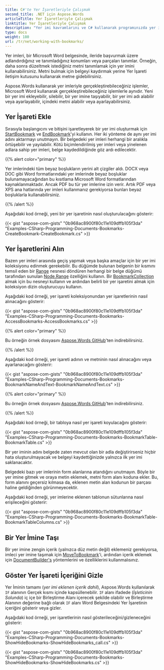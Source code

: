 ```yaml
---
title: C#'te Yer İşaretleriyle Çalışmak
second_title: .NET için Aspose.Words
articleTitle: Yer İşaretleriyle Çalışmak
linktitle: Yer İşaretleriyle Çalışmak
description: "Yer imi kavramlarını ve C# kullanarak programınızda yer iminin nasıl kullanılabileceğini anlama."
type: docs
weight: 180
url: /tr/net/working-with-bookmarks/
---
```


Yer imleri, bir Microsoft Word belgesinde, ileride başvurmak üzere adlandırdığınız ve tanımladığınız konumları veya parçaları tanımlar. Örneğin, daha sonra düzeltmek istediğiniz metni tanımlamak için yer imini kullanabilirsiniz. Metni bulmak için belgeyi kaydırmak yerine Yer İşareti iletişim kutusunu kullanarak metne gidebilirsiniz.

Aspose.Words kullanarak yer imleriyle gerçekleştirebileceğiniz işlemler, Microsoft Word kullanarak gerçekleştirebileceğiniz işlemlerle aynıdır. Yeni bir yer imi ekleyebilir, silebilir, bir yer imine taşıyabilir, bir yer imi adı alabilir veya ayarlayabilir, içindeki metni alabilir veya ayarlayabilirsiniz.

## Yer İşareti Ekle

Sırasıyla başlangıcını ve bitişini işaretleyerek bir yer imi oluşturmak için [StartBookmark](https://reference.aspose.com/words/net/aspose.words/documentbuilder/startbookmark/) ve [EndBookmark](https://reference.aspose.com/words/net/aspose.words/documentbuilder/endbookmark/)'yi kullanın. Her iki yönteme de aynı yer imi adını aktarmayı unutmayın. Bir belgedeki yer imleri herhangi bir aralıkla örtüşebilir ve yayılabilir. Kötü biçimlendirilmiş yer imleri veya yinelenen adlara sahip yer imleri, belge kaydedildiğinde göz ardı edilecektir.

{{% alert color="primary" %}}

Yer imlerindeki tüm beyaz boşlukların yerini alt çizgiler aldı. DOCX veya DOC gibi Word formatlarındaki yer imlerinde beyaz boşluklar bulunamayacağından bu kısıtlama Microsoft Word formatlarından kaynaklanmaktadır. Ancak PDF bu tür yer imlerine izin verir. Artık PDF veya XPS ana hatlarında yer imleri kullanmanız gerekiyorsa bunları beyaz boşluklarla kullanabilirsiniz.

{{% /alert %}}

Aşağıdaki kod örneği, yeni bir yer işaretinin nasıl oluşturulacağını gösterir:

{{< gist "aspose-com-gists" "0b968ac8900f80c11e109dffb105f3da" "Examples-CSharp-Programming-Documents-Bookmarks-CreateBookmark-CreateBookmark.cs" >}}

## Yer İşaretlerini Alın

Bazen yer imleri arasında geçiş yapmak veya başka amaçlar için bir yer imi koleksiyonu edinmek gerekebilir. Bu düğümde bulunan belgenin bir kısmını temsil eden bir [Range](https://reference.aspose.com/words/net/aspose.words/range/) nesnesi döndüren herhangi bir belge düğümü tarafından sunulan [Node.Range](https://reference.aspose.com/words/net/aspose.words/node/range/) özelliğini kullanın. Bir [BookmarkCollection](https://reference.aspose.com/words/net/aspose.words/bookmarkcollection/) almak için bu nesneyi kullanın ve ardından belirli bir yer işaretini almak için koleksiyon dizin oluşturucuyu kullanın.

Aşağıdaki kod örneği, yer işareti koleksiyonundan yer işaretlerinin nasıl alınacağını gösterir:

{{< gist "aspose-com-gists" "0b968ac8900f80c11e109dffb105f3da" "Examples-CSharp-Programming-Documents-Bookmarks-AccessBookmarks-AccessBookmarks.cs" >}}

{{% alert color="primary" %}}

Bu örneğin örnek dosyasını [Aspose.Words GitHub](https://github.com/aspose-words/Aspose.Words-for-.NET/blob/master/Examples/Data/Bookmarks.docx)'ten indirebilirsiniz.

{{% /alert %}}


Aşağıdaki kod örneği, yer işareti adının ve metninin nasıl alınacağını veya ayarlanacağını gösterir:

{{< gist "aspose-com-gists" "0b968ac8900f80c11e109dffb105f3da" "Examples-CSharp-Programming-Documents-Bookmarks-BookmarkNameAndText-BookmarkNameAndText.cs" >}}

{{% alert color="primary" %}}

Bu örneğin örnek dosyasını [Aspose.Words GitHub](https://github.com/aspose-words/Aspose.Words-for-.NET/blob/master/Examples/Data/Bookmarks.docx)'ten indirebilirsiniz.

{{% /alert %}}

Aşağıdaki kod örneği, bir tabloya nasıl yer işareti koyulacağını gösterir:

{{< gist "aspose-com-gists" "0b968ac8900f80c11e109dffb105f3da" "Examples-CSharp-Programming-Documents-Bookmarks-BookmarkTable-BookmarkTable.cs" >}}

Bir yer iminin adını belgede zaten mevcut olan bir adla değiştirirseniz hiçbir hata oluşturulmayacak ve belgeyi kaydettiğinizde yalnızca ilk yer imi saklanacaktır.

Belgedeki bazı yer imlerinin form alanlarına atandığını unutmayın. Böyle bir yer imine gitmek ve oraya metin eklemek, metni form alanı koduna ekler. Bu, form alanını geçersiz kılmasa da, eklenen metin alan kodunun bir parçası haline geldiğinden görünmeyecektir.

Aşağıdaki kod örneği, yer imlerine eklenen tablonun sütunlarına nasıl erişileceğini gösterir:

{{< gist "aspose-com-gists" "0b968ac8900f80c11e109dffb105f3da" "Examples-CSharp-Programming-Documents-Bookmarks-BookmarkTable-BookmarkTableColumns.cs" >}}

## Bir Yer İmine Taşı

Bir yer imine zengin içerik (yalnızca düz metin değil) eklemeniz gerekiyorsa, imleci yer imine taşımak için [MoveToBookmark](https://reference.aspose.com/words/net/aspose.words/documentbuilder/movetobookmark/)'i, ardından içerik eklemek için [DocumentBuilder's](https://reference.aspose.com/words/net/aspose.words/documentbuilder/) yöntemlerini ve özelliklerini kullanmalısınız.

## Göster Yer İşareti İçeriğini Gizle

Yer İminin tamamı (*yer imi eklenen içerik dahil*), Aspose.Words kullanılarak `IF` alanının Gerçek kısmı içinde kapsüllenebilir. `IF` alanı ifadede (*İşleticinin Solunda*) iç içe bir Birleştirme Alanı içerecek şekilde olabilir ve Birleştirme Alanının değerine bağlı olarak `IF` alanı Word Belgesindeki Yer İşaretinin içeriğini gösterir veya gizler.

Aşağıdaki kod örneği, yer işaretlerinin nasıl gösterileceğini/gizleneceğini gösterir:

{{< gist "aspose-com-gists" "0b968ac8900f80c11e109dffb105f3da" "Examples-CSharp-Programming-Documents-Bookmarks-ShowHideBookmarks-ShowHideBookmarks_call.cs" >}}

{{< gist "aspose-com-gists" "0b968ac8900f80c11e109dffb105f3da" "Examples-CSharp-Programming-Documents-Bookmarks-ShowHideBookmarks-ShowHideBookmarks.cs" >}}
